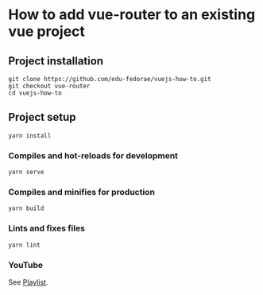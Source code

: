 # How to add vue-router to an existing vue project

## Project installation
```
git clone https://github.com/edu-fedorae/vuejs-how-to.git
git checkout vue-router
cd vuejs-how-to
```

## Project setup
```
yarn install
```

### Compiles and hot-reloads for development
```
yarn serve
```

### Compiles and minifies for production
```
yarn build
```

### Lints and fixes files
```
yarn lint
```

### YouTube
See [Playlist](https://www.youtube.com/watch?v=Re7FnxBVNoA&list=PL0kQPOHhjroJ1pQID3yvB8BomL_lkizq9).
